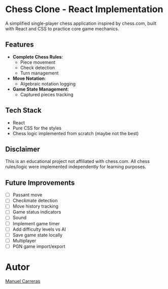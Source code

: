 # Chess Clone - React Implementation

A simplified single-player chess application inspired by chess.com, built with React and CSS to practice core game mechanics.

## Features

- **Complete Chess Rules**:
    - Piece movement
    - Check detection
    - Turn management
- **Move Notation**:
    - Algebraic notation logging
- **Game State Management**:
    - Captured pieces tracking

## Tech Stack

- React
- Pure CSS for the styles
- Chess logic implemented from scratch (maybe not the best)

## Disclaimer

This is an educational project not affiliated with chess.com. All chess rules/logic were implemented independently for learning purposes.

## Future Improvements

- [ ] Passant move
- [ ] Checkmate detection
- [ ] Move history tracking
- [ ] Game status indicators
- [ ] Sound
- [ ] Implement game timer
- [ ] Add difficulty levels vs AI
- [ ] Save game state locally
- [ ] Multiplayer
- [ ] PGN game import/export

# Autor

[Manuel Carreras](https://manugolem.github.io/Portfolio/ "Portfolio")
